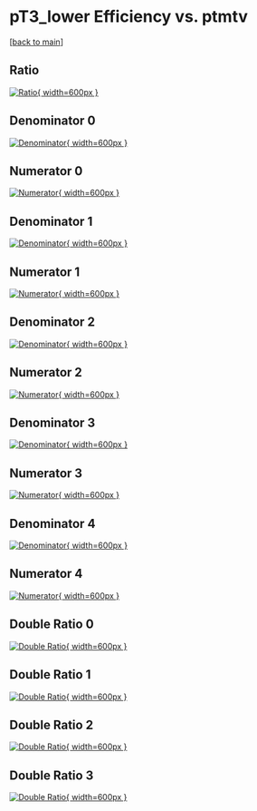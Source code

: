 # pT3_lower Efficiency vs. ptmtv

[[back to main](./)]



## Ratio

[![Ratio](../mtv/var/pT3_lower_base_11_1_eff_ptmtv.png){ width=600px }](../mtv/var/pT3_lower_base_11_1_eff_ptmtv.pdf)

## Denominator 0

[![Denominator](../mtv/den/pT3_lower_base_11_1_eff_ptmtv_den0.png){ width=600px }](../mtv/den/pT3_lower_base_11_1_eff_ptmtv_den0.pdf)

## Numerator 0

[![Numerator](../mtv/num/pT3_lower_base_11_1_eff_ptmtv_num0.png){ width=600px }](../mtv/num/pT3_lower_base_11_1_eff_ptmtv_num0.pdf)

## Denominator 1

[![Denominator](../mtv/den/pT3_lower_base_11_1_eff_ptmtv_den1.png){ width=600px }](../mtv/den/pT3_lower_base_11_1_eff_ptmtv_den1.pdf)

## Numerator 1

[![Numerator](../mtv/num/pT3_lower_base_11_1_eff_ptmtv_num1.png){ width=600px }](../mtv/num/pT3_lower_base_11_1_eff_ptmtv_num1.pdf)

## Denominator 2

[![Denominator](../mtv/den/pT3_lower_base_11_1_eff_ptmtv_den2.png){ width=600px }](../mtv/den/pT3_lower_base_11_1_eff_ptmtv_den2.pdf)

## Numerator 2

[![Numerator](../mtv/num/pT3_lower_base_11_1_eff_ptmtv_num2.png){ width=600px }](../mtv/num/pT3_lower_base_11_1_eff_ptmtv_num2.pdf)

## Denominator 3

[![Denominator](../mtv/den/pT3_lower_base_11_1_eff_ptmtv_den3.png){ width=600px }](../mtv/den/pT3_lower_base_11_1_eff_ptmtv_den3.pdf)

## Numerator 3

[![Numerator](../mtv/num/pT3_lower_base_11_1_eff_ptmtv_num3.png){ width=600px }](../mtv/num/pT3_lower_base_11_1_eff_ptmtv_num3.pdf)

## Denominator 4

[![Denominator](../mtv/den/pT3_lower_base_11_1_eff_ptmtv_den4.png){ width=600px }](../mtv/den/pT3_lower_base_11_1_eff_ptmtv_den4.pdf)

## Numerator 4

[![Numerator](../mtv/num/pT3_lower_base_11_1_eff_ptmtv_num4.png){ width=600px }](../mtv/num/pT3_lower_base_11_1_eff_ptmtv_num4.pdf)

## Double Ratio 0

[![Double Ratio](../mtv/ratio/pT3_lower_base_11_1_eff_ptmtv_ratio0.png){ width=600px }](../mtv/ratio/pT3_lower_base_11_1_eff_ptmtv_ratio0.pdf)

## Double Ratio 1

[![Double Ratio](../mtv/ratio/pT3_lower_base_11_1_eff_ptmtv_ratio1.png){ width=600px }](../mtv/ratio/pT3_lower_base_11_1_eff_ptmtv_ratio1.pdf)

## Double Ratio 2

[![Double Ratio](../mtv/ratio/pT3_lower_base_11_1_eff_ptmtv_ratio2.png){ width=600px }](../mtv/ratio/pT3_lower_base_11_1_eff_ptmtv_ratio2.pdf)

## Double Ratio 3

[![Double Ratio](../mtv/ratio/pT3_lower_base_11_1_eff_ptmtv_ratio3.png){ width=600px }](../mtv/ratio/pT3_lower_base_11_1_eff_ptmtv_ratio3.pdf)

